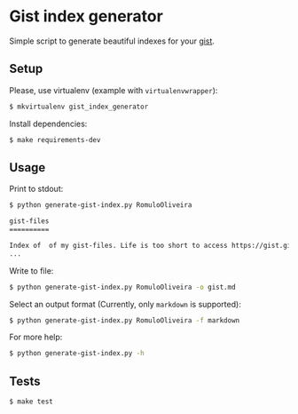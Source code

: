 Gist index generator
======================

Simple script to generate beautiful indexes for your [gist](https://gist.github.com/).

## Setup

Please, use virtualenv (example with `virtualenvwrapper`):

```bash
$ mkvirtualenv gist_index_generator
```

Install dependencies:

```bash
$ make requirements-dev
```

## Usage

Print to stdout:

```bash
$ python generate-gist-index.py RomuloOliveira 

gist-files
==========

Index of  of my gist-files. Life is too short to access https://gist.github.com/RomuloOliveira
...
```

Write to file:
```bash
$ python generate-gist-index.py RomuloOliveira -o gist.md
```

Select an output format (Currently, only `markdown` is supported):

```bash
$ python generate-gist-index.py RomuloOliveira -f markdown
```

For more help:

```bash
$ python generate-gist-index.py -h
```

## Tests

```bash
$ make test
```
